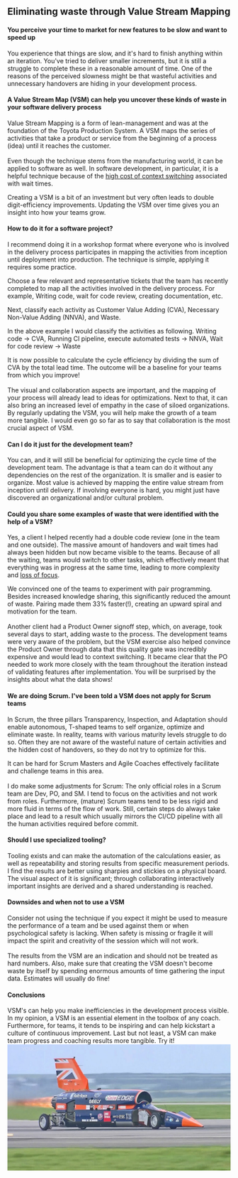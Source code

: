 ## Eliminating waste through Value Stream Mapping

#### You perceive your time to market for new features to be slow and want to speed up
You experience that things are slow, and it's hard to finish anything within an iteration. 
You've tried to deliver smaller increments, but it is still a struggle to complete these in a reasonable amount of time. 
One of the reasons of the perceived slowness might be that wasteful activities and unnecessary handovers are hiding in your development process. 
#### A Value Stream Map (VSM) can help you uncover these kinds of waste in your software delivery process
Value Stream Mapping is a form of lean-management and was at the foundation of the Toyota Production System.
A VSM maps the series of activities that take a product or service from the beginning of a process (idea) until it reaches the customer. 
<br/><br/>
Even though the technique stems from the manufacturing world, it can be applied to software as well.
In software development, in particular, it is a helpful technique because of the [high cost of context switching](https://34slpa7u66f159hfp1fhl9aur1-wpengine.netdna-ssl.com/wp-content/uploads/2015/06/Slide093.jpg) associated with wait times.  

Creating a VSM is a bit of an investment but very often leads to double digit-efficiency improvements. Updating the VSM over time gives you an insight into how your teams grow.
#### How to do it for a software project?
I recommend doing it in a workshop format where everyone who is involved in the delivery process participates in mapping the activities from inception until deployment into production.
The technique is simple, applying it requires some practice.

Choose a few relevant and representative tickets that the team has recently completed to map all the activities involved in the delivery process. For example, Writing code, wait for code review, creating documentation, etc.

Next, classify each activity as Customer Value Adding (CVA), Necessary Non-Value Adding (NNVA), and Waste.

In the above example I would classify the activities as following.
Writing code -> CVA,
Running CI pipeline, execute automated tests -> NNVA,
Wait for code review -> Waste

It is now possible to calculate the cycle efficiency by dividing the sum of CVA by the total lead time. The outcome will be a baseline for your teams from which you improve!
<br/><br/>
The visual and collaboration aspects are important, and the mapping of your process will already lead to ideas for optimizations. 
Next to that, it can also bring an increased level of empathy in the case of siloed organizations. By regularly updating the VSM, you will help make the growth of a team more tangible.
I would even go so far as to say that collaboration is the most crucial aspect of VSM. 

#### Can I do it just for the development team?
You can, and it will still be beneficial for optimizing the cycle time of the development team.
The advantage is that a team can do it without any dependencies on the rest of the organization.
It is smaller and is easier to organize.
Most value is achieved by mapping the entire value stream from inception until delivery. If involving everyone is hard, you might just have discovered an organizational and/or cultural problem.
#### Could you share some examples of waste that were identified with the help of a VSM?
Yes, a client I helped recently had a double code review (one in the team and one outside). The massive amount of handovers 
and wait times had always been hidden but now became visible to the teams. Because of all the waiting, teams would switch to other tasks, which effectively meant that everything was in progress at the same time, leading to more complexity and [loss of focus](https://xebia.com/blog/epic-focus-measure-your-way-to-a-better-time-to-market/).

We convinced one of the teams to experiment with pair programming. Besides increased knowledge sharing, this significantly reduced the amount of waste. Pairing made them 33% faster(!), creating an upward spiral and motivation for the team. 
<br/><br/>
Another client had a Product Owner signoff step, which, on average, took several days to start, adding waste to the process.
The development teams were very aware of the problem, but the VSM exercise also helped convince the 
Product Owner through data that this quality gate was incredibly expensive and would lead to context switching. 
It became clear that the PO needed to work more closely with the team throughout the iteration instead of validating features after implementation. 
You will be surprised by the insights about what the data shows!
#### We are doing Scrum. I've been told a VSM does not apply for Scrum teams
In Scrum, the three pillars Transparency, Inspection, and Adaptation should enable autonomous, T-shaped teams to 
self organize, optimize and eliminate waste. In reality, teams with various maturity levels struggle 
to do so. Often they are not aware of the wasteful nature of certain activities and the hidden cost of handovers, so they
do not try to optimize for this.

It can be hard for Scrum Masters and Agile Coaches effectively facilitate and challenge teams in this area. 
<br/><br/>
I do make some adjustments for Scrum: The only official roles in a Scrum team are Dev, PO, and SM.
I tend to focus on the activities and not work from roles.
Furthermore, (mature) Scrum teams tend to be less rigid and more fluid in terms of the flow of work.
Still, certain steps do always take place and lead to a result which usually mirrors the CI/CD pipeline with all the human activities required before commit.
#### Should I use specialized tooling?
Tooling exists and can make the automation of the calculations easier, as well as repeatability and 
storing results from specific measurement periods.
I find the results are better using sharpies and stickies on a physical board.
The visual aspect of it is significant; through collaborating interactively important insights are derived and a shared understanding is reached.
#### Downsides and when not to use a VSM
Consider not using the technique if you expect it might be used to measure the performance of a team and be used against them or when psychological safety is lacking.
When safety is missing or fragile it will impact the spirit and creativity of the session which will not work.
<br/><br/> 
The results from the VSM are an indication and should not be treated as hard numbers.
Also, make sure that creating the VSM doesn't become waste by itself by spending enormous amounts of time gathering the input data.
Estimates will usually do fine!  
#### Conclusions
VSM's can help you make inefficiencies in the development process visible.
In my opinion, a VSM is an essential element in the toolbox of any coach.
Furthermore, for teams, it tends to be inspiring and can help kickstart a culture of continuous improvement. 
Last but not least, a VSM can make team progress and coaching results more tangible.
Try it!
![](../maxresdefault.jpg)
